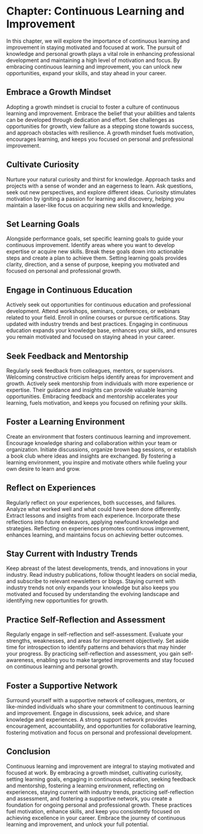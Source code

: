 Chapter: Continuous Learning and Improvement
============================================

In this chapter, we will explore the importance of continuous learning and improvement in staying motivated and focused at work. The pursuit of knowledge and personal growth plays a vital role in enhancing professional development and maintaining a high level of motivation and focus. By embracing continuous learning and improvement, you can unlock new opportunities, expand your skills, and stay ahead in your career.

Embrace a Growth Mindset
------------------------

Adopting a growth mindset is crucial to foster a culture of continuous learning and improvement. Embrace the belief that your abilities and talents can be developed through dedication and effort. See challenges as opportunities for growth, view failure as a stepping stone towards success, and approach obstacles with resilience. A growth mindset fuels motivation, encourages learning, and keeps you focused on personal and professional improvement.

Cultivate Curiosity
-------------------

Nurture your natural curiosity and thirst for knowledge. Approach tasks and projects with a sense of wonder and an eagerness to learn. Ask questions, seek out new perspectives, and explore different ideas. Curiosity stimulates motivation by igniting a passion for learning and discovery, helping you maintain a laser-like focus on acquiring new skills and knowledge.

Set Learning Goals
------------------

Alongside performance goals, set specific learning goals to guide your continuous improvement. Identify areas where you want to develop expertise or acquire new skills. Break these goals down into actionable steps and create a plan to achieve them. Setting learning goals provides clarity, direction, and a sense of purpose, keeping you motivated and focused on personal and professional growth.

Engage in Continuous Education
------------------------------

Actively seek out opportunities for continuous education and professional development. Attend workshops, seminars, conferences, or webinars related to your field. Enroll in online courses or pursue certifications. Stay updated with industry trends and best practices. Engaging in continuous education expands your knowledge base, enhances your skills, and ensures you remain motivated and focused on staying ahead in your career.

Seek Feedback and Mentorship
----------------------------

Regularly seek feedback from colleagues, mentors, or supervisors. Welcoming constructive criticism helps identify areas for improvement and growth. Actively seek mentorship from individuals with more experience or expertise. Their guidance and insights can provide valuable learning opportunities. Embracing feedback and mentorship accelerates your learning, fuels motivation, and keeps you focused on refining your skills.

Foster a Learning Environment
-----------------------------

Create an environment that fosters continuous learning and improvement. Encourage knowledge sharing and collaboration within your team or organization. Initiate discussions, organize brown bag sessions, or establish a book club where ideas and insights are exchanged. By fostering a learning environment, you inspire and motivate others while fueling your own desire to learn and grow.

Reflect on Experiences
----------------------

Regularly reflect on your experiences, both successes, and failures. Analyze what worked well and what could have been done differently. Extract lessons and insights from each experience. Incorporate these reflections into future endeavors, applying newfound knowledge and strategies. Reflecting on experiences promotes continuous improvement, enhances learning, and maintains focus on achieving better outcomes.

Stay Current with Industry Trends
---------------------------------

Keep abreast of the latest developments, trends, and innovations in your industry. Read industry publications, follow thought leaders on social media, and subscribe to relevant newsletters or blogs. Staying current with industry trends not only expands your knowledge but also keeps you motivated and focused by understanding the evolving landscape and identifying new opportunities for growth.

Practice Self-Reflection and Assessment
---------------------------------------

Regularly engage in self-reflection and self-assessment. Evaluate your strengths, weaknesses, and areas for improvement objectively. Set aside time for introspection to identify patterns and behaviors that may hinder your progress. By practicing self-reflection and assessment, you gain self-awareness, enabling you to make targeted improvements and stay focused on continuous learning and personal growth.

Foster a Supportive Network
---------------------------

Surround yourself with a supportive network of colleagues, mentors, or like-minded individuals who share your commitment to continuous learning and improvement. Engage in discussions, seek advice, and share knowledge and experiences. A strong support network provides encouragement, accountability, and opportunities for collaborative learning, fostering motivation and focus on personal and professional development.

Conclusion
----------

Continuous learning and improvement are integral to staying motivated and focused at work. By embracing a growth mindset, cultivating curiosity, setting learning goals, engaging in continuous education, seeking feedback and mentorship, fostering a learning environment, reflecting on experiences, staying current with industry trends, practicing self-reflection and assessment, and fostering a supportive network, you create a foundation for ongoing personal and professional growth. These practices fuel motivation, enhance skills, and keep you consistently focused on achieving excellence in your career. Embrace the journey of continuous learning and improvement, and unlock your full potential.

